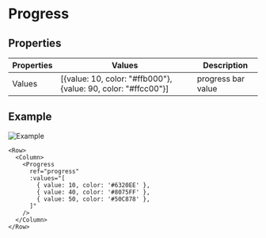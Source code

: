 # Progress

## Properties


| Properties | Values                                                         | Description        |
| ---------- | -------------------------------------------------------------- | ------------------ |
| Values     | [{value: 10, color: "#ffb000"}, {value: 90, color: "#ffcc00"}] | progress bar value |

## Example

![Example](https://i.imgur.com/DXTWPlW.png)

```vue
<Row>
  <Column>
    <Progress
      ref="progress"
      :values="[
        { value: 10, color: '#6320EE' },
        { value: 40, color: '#8075FF' },
        { value: 50, color: '#50C878' },
      ]"
    />
  </Column>
</Row>
```
